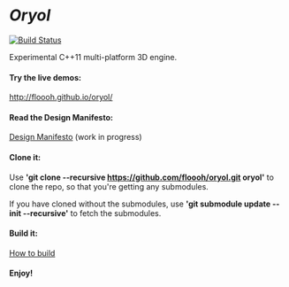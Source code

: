 # _Oryol_ #

[![Build Status](https://travis-ci.org/floooh/oryol.svg?branch=master)](https://travis-ci.org/floooh/oryol)

Experimental C++11 multi-platform 3D engine.

#### Try the live demos: ####

http://floooh.github.io/oryol/

#### Read the Design Manifesto: ####

[Design Manifesto](DESIGN-MANIFESTO.md) (work in progress)

#### Clone it: ####

Use **'git clone --recursive https://github.com/floooh/oryol.git oryol'** to clone the repo, so that you're getting any submodules.

If you have cloned without the submodules, use **'git submodule update --init --recursive'** to fetch the submodules.

#### Build it: ####

[How to build](BUILD.md)

#### Enjoy! ####

